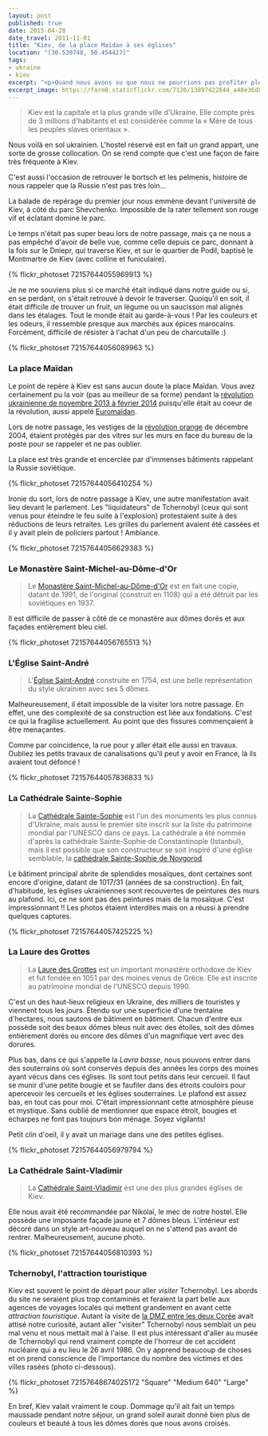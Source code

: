 ```yaml
---
layout: post
published: true
date: 2015-04-28
date_travel: 2011-11-01
title: "Kiev, de la place Maïdan à ses églises"
location: "[30.530748, 50.454427]"
tags:
- ukraine
- kiev
excerpt: "<p>Quand nous avons su que nous ne pourrions pas profiter pleinement de <a href='/moscou/'>Moscou</a> suite à un visa trop court, poussés par une envie de ne pas rentrer tout de suite en France, nous avons regardé les alternatives aux alentours. L'Ukraine nous est rapidement apparue comme une bonne destination: pas loin de la Russie et on reste dans l'ambiance slave.</p><p>Le guide de l'Ukraine acheté sur la route, nous nous sommes mis d'accord sur 3 destinations: Kiev (incontournable), Lviv (tout à l'ouest, à la frontière polonaise) et pour finir Odessa et la Crimée.</p>"
excerpt_image: https://farm8.staticflickr.com/7126/13897422644_a48e36d875_c.jpg
---
```


> Kiev est la capitale et la plus grande ville d'Ukraine. Elle compte près de 3 millions d'habitants et est considérée comme la « Mère de tous les peuples slaves orientaux ». 

Nous voilà en sol ukrainien. L'hostel réservé est en fait un grand appart, une sorte de grosse collocation. On se rend compte que c'est une façon de faire très fréquente à Kiev.

C'est aussi l'occasion de retrouver le bortsch et les pelmenis, histoire de nous rappeler que la Russie n'est pas très loin...

La balade de repérage du premier jour nous emmène devant l'université de Kiev, à côté du parc Shevchenko. Impossible de la rater tellement son rouge vif et éclatant domine le parc.

Le temps n'était pas super beau lors de notre passage, mais ça ne nous a pas empêché d'avoir de belle vue, comme celle depuis ce parc, donnant à la fois sur le Dniepr, qui traverse Kiev, et sur le quartier de Podil, baptisé le Montmartre de Kiev (avec colline et funiculaire).

{% flickr_photoset 72157644055969913 %}

Je ne me souviens plus si ce marché était indiqué dans notre guide ou si, en se perdant, on s'était retrouvé à devoir le traverser. Quoiqu'il en soit, il était difficile de trouver un fruit, un légume ou un saucisson mal alignés dans les étalages. Tout le monde était au  garde-à-vous ! Par les couleurs et les odeurs, il ressemble presque aux marchés aux épices marocains. Forcément, difficile de résister à l'achat d'un peu de charcutaille :)

{% flickr_photoset 72157644056089963 %}

### La place Maïdan

Le point de repère à Kiev est sans aucun doute la place Maïdan. Vous avez certainement pu la voir (pas au meilleur de sa forme) pendant la [révolution ukrainienne de novembre 2013 à février 2014](http://fr.wikipedia.org/wiki/R%C3%A9volution_ukrainienne_de_f%C3%A9vrier_2014) puisqu'elle était au coeur de la révolution, aussi appelé [Euromaïdan](http://fr.wikipedia.org/wiki/Euroma%C3%AFdan).

Lors de notre passage, les vestiges de la [révolution orange](http://fr.wikipedia.org/wiki/R%C3%A9volution_orange) de décembre 2004, étaient protégés par des vitres sur les murs en face du bureau de la poste pour se rappeler et ne pas oublier.

La place est très grande et encerclée par d'immenses bâtiments rappelant la Russie soviétique.

{% flickr_photoset 72157644056410254 %}

Ironie du sort, lors de notre passage à Kiev, une autre manifestation avait lieu devant le parlement. Les "liquidateurs" de Tchernobyl (ceux qui sont venus pour éteindre le feu suite à l'explosion) protestaient suite à des réductions de leurs retraites. Les grilles du parlement avaient été cassées et il y avait plein de policiers partout ! Ambiance.

{% flickr_photoset 72157644056629383 %}

### Le Monastère Saint-Michel-au-Dôme-d'Or

> Le [Monastère Saint-Michel-au-Dôme-d'Or](http://fr.wikipedia.org/wiki/Monast%C3%A8re_Saint-Michel-au-D%C3%B4me-d%27Or) est en fait une copie, datant de 1991, de l'original (construit en 1108) qui a été détruit par les soviétiques en 1937.

Il est difficile de passer à côté de ce monastère aux dômes dorés et aux façades entièrement bleu ciel.

{% flickr_photoset 72157644056765513 %}

### L'Église Saint-André

> L'[Église Saint-André](http://en.wikipedia.org/wiki/St_Andrew's_Church,_Kiev) construite en 1754, est une belle représentation du style ukrainien avec ses 5 dômes.

Malheureusement, il était impossible de la visiter lors notre passage. En effet, une des complexité de sa construction est liée aux fondations. C'est ce qui la fragilise actuellement. Au point que des fissures commençaient à être menaçantes.

Comme par coincidence, la rue pour y aller était elle aussi en travaux. Oubliez les petits travaux de canalisations qu'il peut y avoir en France, là ils avaient tout défoncé !

{% flickr_photoset 72157644057836833 %}

### La Cathédrale Sainte-Sophie

> La [Cathédrale Sainte-Sophie](http://fr.wikipedia.org/wiki/Cath%C3%A9drale_Sainte-Sophie_de_Kiev) est l'un des monuments les plus connus d'Ukraine, mais aussi le premier site inscrit sur la liste du patrimoine mondial par l'UNESCO dans ce pays. La cathédrale a été nommée d'après la cathédrale Sainte-Sophie de Constantinople (Istanbul), mais il est possible que son constructeur se soit inspiré d'une église semblable, la [cathédrale Sainte-Sophie de Novgorod](http://leblogdebasile.canalblog.com/archives/2009/01/18/12137333.html).

Le bâtiment principal abrite de splendides mosaïques, dont certaines sont encore d'origine, datant de 1017/31 (années de sa construction). En fait, d'habitude, les églises ukrainiennes sont recouvertes de peintures des murs au plafond. Ici, ce ne sont pas des peintures mais de la mosaïque. C'est impressionnant !! Les photos étaient interdites mais on a réussi à prendre quelques captures.

{% flickr_photoset 72157644057425225 %}

### La Laure des Grottes

> La [Laure des Grottes](http://fr.wikipedia.org/wiki/Laure_des_Grottes_de_Kiev) est un important monastère orthodoxe de Kiev et fut fondée en 1051 par des moines venus de Grèce. Elle est inscrite au patrimoine mondial de l'UNESCO depuis 1990.

C'est un des haut-lieux religieux en Ukraine, des milliers de touristes y viennent tous les jours. Étendu sur une superficie d'une trentaine d'hectares, nous sautons de bâtiment en bâtiment. Chacun d'entre eux possède soit des beaux dômes bleus nuit avec des étoiles, soit des dômes entièrement dorés ou encore des dômes d'un magnifique vert avec des dorures.

Plus bas, dans ce qui s'appelle la *Lavra basse*, nous pouvons entrer dans des souterrains  où sont conservés depuis des années les corps des moines ayant vécus dans ces églises. Ils sont tout petits dans leur cercueil. Il faut se munir d'une petite bougie et se faufiler dans des étroits couloirs pour apercevoir les cercueils et les églises souterraines. Le plafond est assez bas, en tout cas pour moi. C'était impressionnant cette atmosphère pieuse et mystique. Sans oublié de mentionner que espace étroit, bougies et écharpes ne font pas toujours bon ménage. Soyez vigilants!

Petit clin d'oeil, il y avait un mariage dans une des petites églises.

{% flickr_photoset 72157644056979794 %}

### La Cathédrale Saint-Vladimir

> La [Cathédrale Saint-Vladimir](http://fr.wikipedia.org/wiki/Cath%C3%A9drale_Saint-Vladimir_%28Kiev%29) est une des plus grandes églises de Kiev.

Elle nous avait été recommandée par Nikolaï, le mec de notre hostel. Elle possède une imposante façade jaune et 7 dômes bleus. L'intérieur est décoré dans un style art-nouveau auquel on ne s'attend pas avant de rentrer. Malheureusement, aucune photo.

{% flickr_photoset 72157644056810393 %}

### Tchernobyl, l'attraction touristique

Kiev est souvent le point de départ pour aller *visiter* Tchernobyl. Les abords du site ne seraient plus trop contaminés et feraient la part belle aux agences de voyages locales qui mettent grandement en avant cette *attraction touristique*. Autant la visite de [la DMZ entre les deux Corée](/la-dmz-entre-les-deux-coree/) avait attisé notre curiosité, autant aller "visiter" Tchernobyl nous semblait un peu mal venu et nous mettait mal à l'aise. 
Il est plus intéressant d'aller au musée de Tchernobyl qui rend vraiment compte de l'horreur de cet accident nucléaire qui a eu lieu le 26 avril 1986. On y apprend beaucoup de choses et on prend conscience de l'importance du nombre des victimes et des villes rasées (photo ci-dessous).

{% flickr_photoset 72157648674025172 "Square" "Medium 640" "Large" %}

En bref, Kiev valait vraiment le coup. Dommage qu'il ait fait un temps maussade pendant notre séjour, un grand soleil aurait donné bien plus de couleurs et beauté à tous les dômes dorés que nous avons croisés.
